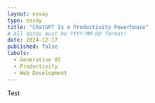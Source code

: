 ```yaml
---
layout: essay
type: essay
title: "ChatGPT Is a Productivity Powerhouse"
# All dates must be YYYY-MM-DD format!
date: 2024-12-17
published: false
labels:
  - Generative AI
  - Productivity
  - Web Development
---
```


Test
